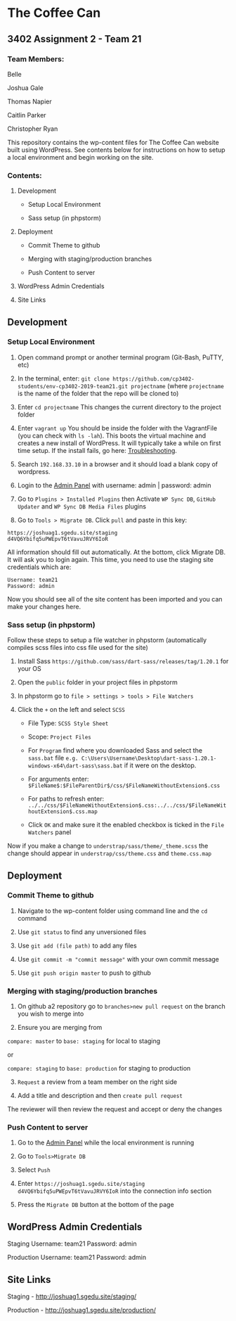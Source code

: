 # The Coffee Can

## 3402 Assignment 2 - Team 21 

### Team Members:

Belle

Joshua Gale

Thomas Napier

Caitlin Parker

Christopher Ryan

This repository contains the wp-content files for The Coffee Can website built using WordPress. See contents below for instructions on how to setup a local environment and begin working on the site. 

### Contents:

1. Development
    * Setup Local Environment

    * Sass setup (in phpstorm)

2. Deployment

    * Commit Theme to github

    * Merging with staging/production branches

    * Push Content to server

3. WordPress Admin Credentials
4. Site Links



## Development

### Setup Local Environment


1. Open command prompt or another terminal program (Git-Bash, PuTTY, etc)

2. In the terminal, enter: `git clone https://github.com/cp3402-students/env-cp3402-2019-team21.git projectname` (where `projectname` is the name of the folder that the repo will be cloned to)

3. Enter `cd projectname` 
This changes the current directory to the project folder

4. Enter `vagrant up`
You should be inside the folder with the VagrantFile (you can check with `ls -lah`). This boots the virtual machine and creates a new install of WordPress. It will typically take a while on first time setup. If the install fails, go here: [Troubleshooting](https://github.com/lindsaymarkward/WPDistillery#troubleshooting).

5. Search `192.168.33.10` in a browser and it should load a blank copy of wordpress. 

6. Login to the [Admin Panel](http://192.168.33.10/wp-admin/) with username: admin | password: admin

7. Go to `Plugins > Installed Plugins` then Activate `WP Sync DB`, `GitHub Updater` and `WP Sync DB Media Files` plugins

8. Go to `Tools > Migrate DB`. Click `pull` and paste in this key: 
```
https://joshuag1.sgedu.site/staging
d4VQ6Ybifq5uPWEpvT6tVavuJRVY6IoR
```
All information should fill out automatically. At the bottom, click Migrate DB. It will ask you to login again. This time, you need to use the staging site credentials which are:
```
Username: team21
Password: admin
```
Now you should see all of the site content has been imported and you can make your changes here. 

### Sass setup (in phpstorm) 

Follow these steps to setup a file watcher in phpstorm (automatically compiles scss files into css file used for the site) 

1. Install Sass `https://github.com/sass/dart-sass/releases/tag/1.20.1` for your OS

2. Open the `public` folder in your project files in phpstorm

3. In phpstorm go to `file > settings > tools > File Watchers` 
4. Click the `+` on the left and select `SCSS`
    * File Type: `SCSS Style Sheet`

    * Scope: `Project Files`

    * For `Program` find where you downloaded Sass and select the `sass.bat` file `e.g. C:\Users\Username\Desktop\dart-sass-1.20.1-windows-x64\dart-sass\sass.bat` if it were on the desktop.

    * For arguments enter: `$FileName$:$FileParentDir$/css/$FileNameWithoutExtension$.css`

    * For paths to refresh enter: `../../css/$FileNameWithoutExtension$.css:../../css/$FileNameWithoutExtension$.css.map`
    * Click `OK` and make sure it the enabled checkbox is ticked in the `File Watchers` panel

Now if you make a change to `understrap/sass/theme/_theme.scss` the change should appear in `understrap/css/theme.css` and `theme.css.map`


## Deployment
### Commit Theme to github

1. Navigate to the wp-content folder using command line and the `cd` command

2. Use `git status` to find any unversioned files 

3. Use `git add (file path)` to add any files

4. Use `git commit -m "commit message"` with your own commit message  

5. Use `git push origin master` to push to github 

### Merging with staging/production branches
1. On github a2 repository go to `branches>new pull request` on the branch you wish to merge into

2. Ensure you are merging from 

  `compare: master` to `base: staging` for local to staging

  or

 `compare: staging` to `base: production` for staging to production

3. `Request` a review from a team member on the right side

4. Add a title and description and then `create pull request`

  The reviewer will then review the request and accept or deny the changes 


### Push Content to server

1. Go to the [Admin Panel](http://192.168.33.10/wp-admin/) while the local environment is running

2. Go to `Tools>Migrate DB`

3. Select `Push`

4. Enter `https://joshuag1.sgedu.site/staging
d4VQ6Ybifq5uPWEpvT6tVavuJRVY6IoR` into the connection info section

5. Press the `Migrate DB` button at the bottom of the page




## WordPress Admin Credentials



Staging
Username: team21
Password: admin

Production
Username: team21
Password: admin



## Site Links



Staging - http://joshuag1.sgedu.site/staging/

Production - http://joshuag1.sgedu.site/production/
